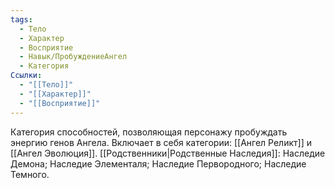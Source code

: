 ```yaml
---
tags:
  - Тело
  - Характер
  - Восприятие
  - Навык/ПробуждениеАнгел
  - Категория
Ссылки:
  - "[[Тело]]"
  - "[[Характер]]"
  - "[[Восприятие]]"
---
```


Категория способностей, позволяющая персонажу пробуждать энергию генов Ангела. Включает в себя категории: [[Ангел Реликт]] и [[Ангел Эволюция]]. [[Родственники|Родственные Наследия]]: Наследие Демона; Наследие Элементаля; Наследие Первородного; Наследие Темного.



